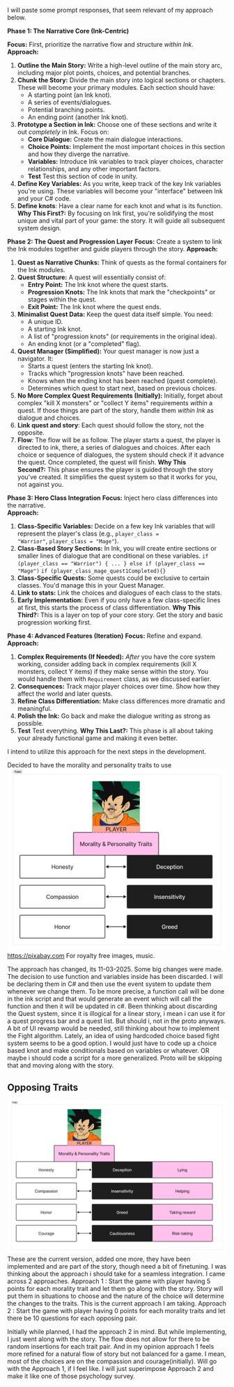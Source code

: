 
I will paste some prompt responses, that seem relevant of my approach below. 

**Phase 1: The Narrative Core (Ink-Centric)**

**Focus:** First, prioritize the narrative flow and structure _within Ink_.    
**Approach:**    
1. **Outline the Main Story:** Write a high-level outline of the main story arc, including major plot points, choices, and potential branches.
2. **Chunk the Story:** Divide the main story into logical sections or chapters. These will become your primary modules. Each section should have:
	- A starting point (an Ink knot).
	- A series of events/dialogues.
	- Potential branching points.
	- An ending point (another Ink knot).
3. **Prototype a Section in Ink:** Choose one of these sections and write it out _completely_ in Ink. Focus on:
	- **Core Dialogue:** Create the main dialogue interactions.
	- **Choice Points:** Implement the most important choices in this section and how they diverge the narrative.
	- **Variables:** Introduce Ink variables to track player choices, character relationships, and any other important factors.
	- **Test** Test this section of code in unity.
4. **Define Key Variables:** As you write, keep track of the key Ink variables you're using. These variables will become your "interface" between Ink and your C# code.
5. **Define knots**: Have a clear name for each knot and what is its function.
**Why This First?:** By focusing on Ink first, you're solidifying the most unique and vital part of your game: the story. It will guide all subsequent system design.
    

**Phase 2: The Quest and Progression Layer**
**Focus:** Create a system to link the Ink modules together and guide players through the story.
**Approach:**
1. **Quest as Narrative Chunks:** Think of quests as the formal containers for the Ink modules.
2. **Quest Structure:** A quest will essentially consist of:
	- **Entry Point:** The Ink knot where the quest starts.
	- **Progression Knots:** The Ink knots that mark the "checkpoints" or stages within the quest.
	- **Exit Point:** The Ink knot where the quest ends.
3. **Minimalist Quest Data:** Keep the quest data itself simple. You need:
	- A unique ID.
	- A starting Ink knot.
	- A list of "progression knots" (or requirements in the original idea).
	- An ending knot (or a "completed" flag).
4. **Quest Manager (Simplified):** Your quest manager is now just a navigator. It:
	- Starts a quest (enters the starting Ink knot).
	- Tracks which "progression knots" have been reached.
	- Knows when the ending knot has been reached (quest complete).
	- Determines which quest to start next, based on previous choices.
5. **No More Complex Quest Requirements (Initially):** Initially, forget about complex "kill X monsters" or "collect Y items" requirements _within_ a quest. If those things are part of the story, handle them _within Ink_ as dialogue and choices.
6. **Link quest and story**: Each quest should follow the story, not the opposite.
7. **Flow**: The flow will be as follow. The player starts a quest, the player is directed to ink, there, a series of dialogues and choices. After each choice or sequence of dialogues, the system should check if it advance the quest. Once completed, the quest will finish.
**Why This Second?:** This phase ensures the player is guided through the story you've created. It simplifies the quest system so that it works for you, not against you.

**Phase 3: Hero Class Integration**
**Focus:** Inject hero class differences into the narrative.    
**Approach:**    
1. **Class-Specific Variables:** Decide on a few key Ink variables that will represent the player's class (e.g., `player_class = "Warrior"`, `player_class = "Mage"`).
2. **Class-Based Story Sections:** In Ink, you will create entire sections or smaller lines of dialogue that are conditional on these variables.
	`if (player_class == "Warrior") { ... } else if (player_class == "Mage")`
	`if (player_class_mage_quest1Completed){}`
3. **Class-Specific Quests:** Some quests could be exclusive to certain classes. You'd manage this in your Quest Manager.
4. **Link to stats:** Link the choices and dialogues of each class to the stats.
5. **Early Implementation:** Even if you only have a few class-specific lines at first, this starts the process of class differentiation.
**Why This Third?:** This is a layer on top of your core story. Get the story and basic progression working first.
    

**Phase 4: Advanced Features (Iteration)**
**Focus:** Refine and expand.    
**Approach:**    
1. **Complex Requirements (If Needed):** _After_ you have the core system working, consider adding back in complex requirements (kill X monsters, collect Y items) if they make sense within the story. You would handle them with `Requirement` class, as we discussed earlier.
2. **Consequences:** Track major player choices over time. Show how they affect the world and later quests.
3. **Refine Class Differentiation:** Make class differences more dramatic and meaningful.
4. **Polish the Ink:** Go back and make the dialogue writing as strong as possible.
5. **Test** Test everything.
**Why This Last?:** This phase is all about taking your already functional game and making it even better.


I intend to utilize this approach for the next steps in the development. 

Decided to have the morality and personality traits to use![](Misc/Pasted%20image%2020250305155028.png)https://pixabay.com
For royalty free images, music.

The approach has changed, its 11-03-2025.
Some big changes were made. The decision to use function and variables inside has been discarded. I will be declaring them in C# and then use the event system to update them whenever we change them. To be more precise, a function call will be done in the ink script and that would generate an event which will call the function and then it will be updated in c#. 
Been thinking about discarding the Quest system, since it is illogical for a linear story, i mean i can use it for a quest progress bar and a quest list. But should i, not in the proto anyways.
A bit of UI revamp would be needed, still thinking about how to implement the Fight algorithm. Lately, an idea of using hardcoded choice based fight system seems to be a good option. 
I would just have to code up a choice based knot and make conditionals based on variables or whatever. OR maybe i should code a script for a more generalized. 
Proto will be skipping that and moving along with the story. 

## Opposing Traits
![](Misc/Pasted%20image%2020250312091806.png)These are the current version, added one more, they have been implemented and are part of the story, though need a bit of finetuning.
I was thinking about the approach i should take for a seamless integration. I came across 2 approaches. 
Approach 1 :  Start the game with player having 5 points for each morality trait and let them go along with the story. Story will put them in situations to choose and the nature of the choice will determine the changes to the traits. This is the current approach I am taking. 
Approach 2 : Start the game with player having 0 points for each morality traits and let there be 10 questions for each opposing pair. 

Initially while planned, I had the approach 2 in mind. But while implementing, I just went along with the story. The flow does not allow for there to be random insertions for each trait pair. And in my opinion approach 1 feels more refined for a natural flow of story but not balanced for a game. I mean, most of the choices are on the compassion and courage(initially). 
Will go with the Approach 1, if I feel like. I will just superimpose Approach 2 and make it like one of those psychology survey. 